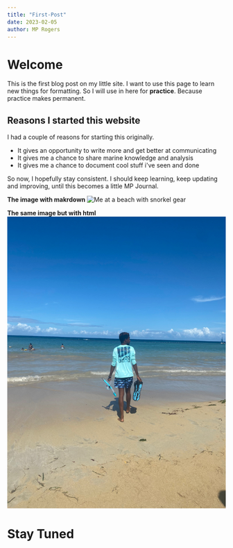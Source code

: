 ```yaml
---
title: "First-Post"
date: 2023-02-05
author: MP Rogers
---
```

# Welcome

This is the first blog post on my little site. I want to use this page to learn new things for formatting.
So I will use in here for **practice**. Because practice makes permanent.

## Reasons I started this website

I had a couple of reasons for starting this originally.
+ It gives an opportunity to write more and get better at communicating
+ It gives me a chance to share marine knowledge and analysis
+ It gives me a chance to document cool stuff i've seen and done

So now, I hopefully stay consistent. I should keep learning, keep updating and improving,
until this becomes a little MP Journal.

**The image with makrdown**
![Me at a beach with snorkel gear]("docs/assets/images/BeachWithGear.jpg")

**The same image but with html**
<img src="docs/assets/images/BeachWithGear.jpg" alt ="Me At a beach">


# Stay Tuned
